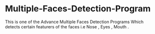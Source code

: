 # Multiple-Faces-Detection-Program

This is one of the Advance Multiple Faces Detection Programs
Which detects certain featurers of the faces 
i.e Nose , Eyes , Mouth .
